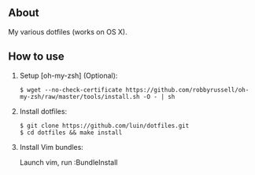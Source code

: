 ## About
My various dotfiles (works on OS X).

## How to use
1. Setup [oh-my-zsh] (Optional):

	```
	$ wget --no-check-certificate https://github.com/robbyrussell/oh-my-zsh/raw/master/tools/install.sh -O - | sh
	```

2. Install dotfiles:

	```
	$ git clone https://github.com/luin/dotfiles.git
	$ cd dotfiles && make install
	```

3. Install Vim bundles:

	Launch vim, run :BundleInstall

